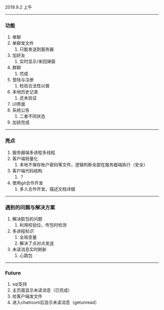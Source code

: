 2019.9.2 上午

---

### 功能

1. 单聊
2. 单聊发文件
   1. 只能发送到服务器
3. 加好友
   1. 实时显示/来回弹窗
4. 群聊
   1. 完成
5. 登陆与注册
   1. 检验合法性以做
6. 本地历史记录
   1. 还未验证
7. UI界面
8. 系统公告
   1. 二者不同状态
9. 加锁完成



---

### 亮点

1. 服务器端多进程多线程
2. 客户端轻量化
   1. 本地不保存账户密码等文件，逻辑判断全部在服务器端执行（安全）
3. 客户端代码结构
   1. ？
4. 使用git合作开发
   1. 多人合作开发，描述文档详细

---

### 遇到的问题与解决方案

1. 解决脏包的问题
   1. 利用校验位，传包时检测
2. 多进程标识
   1. 全局变量
   2. 解决了点对点发送
3. 未读消息实时刷新
   1. 心跳包

---

### Future

1. sql支持
2. 主页面显示未读消息（已完成）
3. 给客户端发文件
4. 进入chatroom后显示未读消息（getunread）




